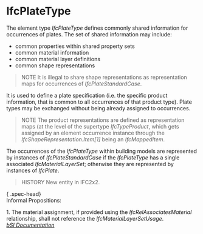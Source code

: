 IfcPlateType
============
The element type _IfcPlateType_ defines commonly shared information for
occurrences of plates. The set of shared information may include:  
  
* common properties within shared property sets  
* common material information  
* common material layer definitions  
* common shape representations  
  
> NOTE  It is illegal to share shape representations as representation maps
> for occurrences of _IfcPlateStandardCase_.  
  
It is used to define a plate specification (i.e. the specific product
information, that is common to all occurrences of that product type). Plate
types may be exchanged without being already assigned to occurrences.  
  
> NOTE  The product representations are defined as representation maps (at the
> level of the supertype _IfcTypeProduct_, which gets assigned by an element
> occurrence instance through the _IfcShapeRepresentation.Item[1]_ being an
> _IfcMappedItem_.  
  
The occurrences of the _IfcPlateType_ within building models are represented
by instances of _IfcPlateStandardCase_ if the _IfcPlateType_ has a single
associated _IfcMaterialLayerSet_; otherwise they are represented by instances
of _IfcPlate_.  
  
> HISTORY  New entity in IFC2x2.  
  
{ .spec-head}  
Informal Propositions:  
  
1\. The material assignment, if provided using the _IfcRelAssociatesMaterial_
relationship, shall not reference the _IfcMaterialLayerSetUsage_.  
[ _bSI
Documentation_](https://standards.buildingsmart.org/IFC/DEV/IFC4_2/FINAL/HTML/schema/ifcsharedbldgelements/lexical/ifcplatetype.htm)


